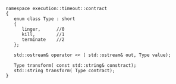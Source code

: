          namespace execution::timeout::contract
         {
            enum class Type : short
            {
               linger,      //0
               kill,        //1
               terminate    //2
            };
            
            std::ostream& operator << ( std::ostream& out, Type value);

            Type transform( const std::string& constract);
            std::string transform( Type contract);
         }